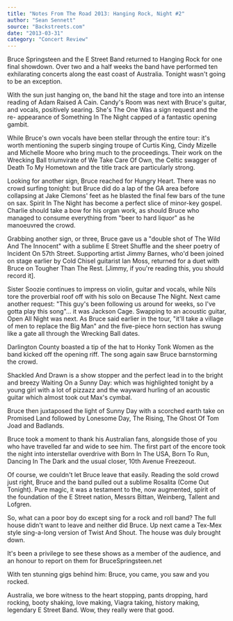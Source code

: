 ```yaml
---
title: "Notes From The Road 2013: Hanging Rock, Night #2"
author: "Sean Sennett"
source: "Backstreets.com"
date: "2013-03-31"
category: "Concert Review"
---
```


Bruce Springsteen and the E Street Band returned to Hanging Rock for one final showdown. Over two and a half weeks the band have performed ten exhilarating concerts along the east coast of Australia. Tonight wasn't going to be an exception.

With the sun just hanging on, the band hit the stage and tore into an intense reading of Adam Raised A Cain. Candy's Room was next with Bruce's guitar, and vocals, positively searing. She's The One Was a sign request and the re- appearance of Something In The Night capped of a fantastic opening gambit.

While Bruce's own vocals have been stellar through the entire tour: it's worth mentioning the superb singing troupe of Curtis King, Cindy Mizelle and Michelle Moore who bring much to the proceedings. Their work on the Wrecking Ball triumvirate of We Take Care Of Own, the Celtic swagger of Death To My Hometown and the title track are particularly strong.

Looking for another sign, Bruce reached for Hungry Heart. There was no crowd surfing tonight: but Bruce did do a lap of the GA area before collapsing at Jake Clemons' feet as he blasted the final few bars of the tune on sax. Spirit In The Night has become a perfect slice of minor-key gospel. Charlie should take a bow for his organ work, as should Bruce who managed to consume everything from "beer to hard liquor" as he manoeuvred the crowd.

Grabbing another sign, or three, Bruce gave us a "double shot of The Wild And The Innocent" with a sublime E Street Shuffle and the sheer poetry of Incident On 57th Street. Supporting artist Jimmy Barnes, who'd been joined on stage earlier by Cold Chisel guitarist Ian Moss, returned for a duet with Bruce on Tougher Than The Rest. [Jimmy, if you're reading this, you should record it].

Sister Soozie continues to impress on violin, guitar and vocals, while Nils tore the proverbial roof off with his solo on Because The Night. Next came another request: "This guy's been following us around for weeks, so I've gotta play this song"... it was Jackson Cage. Swapping to an acoustic guitar, Open All Night was next. As Bruce said earlier in the tour, "it'll take a village of men to replace the Big Man" and the five-piece horn section has swung like a gate all through the Wrecking Ball dates.

Darlington County boasted a tip of the hat to Honky Tonk Women as the band kicked off the opening riff. The song again saw Bruce barnstorming the crowd.

Shackled And Drawn is a show stopper and the perfect lead in to the bright and breezy Waiting On a Sunny Day: which was highlighted tonight by a young girl with a lot of pizzazz and the wayward hurling of an acoustic guitar which almost took out Max's cymbal.

Bruce then juxtaposed the light of Sunny Day with a scorched earth take on Promised Land followed by Lonesome Day, The Rising, The Ghost Of Tom Joad and Badlands.

Bruce took a moment to thank his Australian fans, alongside those of you who have travelled far and wide to see him. The first part of the encore took the night into interstellar overdrive with Born In The USA, Born To Run, Dancing In The Dark and the usual closer, 10th Avenue Freezeout.

Of course, we couldn't let Bruce leave that easily. Reading the sold crowd just right, Bruce and the band pulled out a sublime Rosalita (Come Out Tonight). Pure magic, it was a testament to the, now augmented, spirit of the foundation of the E Street nation, Messrs Bittan, Weinberg, Tallent and Lofgren.

So, what can a poor boy do except sing for a rock and roll band? The full house didn't want to leave and neither did Bruce. Up next came a Tex-Mex style sing-a-long version of Twist And Shout. The house was duly brought down.

It's been a privilege to see these shows as a member of the audience, and an honour to report on them for BruceSpringsteen.net

With ten stunning gigs behind him: Bruce, you came, you saw and you rocked.

Australia, we bore witness to the heart stopping, pants dropping, hard rocking, booty shaking, love making, Viagra taking, history making, legendary E Street Band. Wow, they really were that good.
